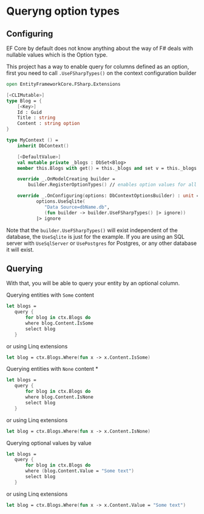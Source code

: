 # Queryng option types

## Configuring

EF Core by default does not know anything about the way of F# deals with nullable values which is the Option type.

This project has a way to enable query for columns defined as an option, first you need to call `.UseFSharpTypes()` on the 
context configuration builder


```fsharp
open EntityFrameworkCore.FSharp.Extensions

[<CLIMutable>]
type Blog = {
    [<Key>]
    Id : Guid
    Title : string
    Content : string option
}

type MyContext () =
    inherit DbContext()

    [<DefaultValue>]
    val mutable private _blogs : DbSet<Blog>
    member this.Blogs with get() = this._blogs and set v = this._blogs <- v

    override _.OnModelCreating builder =
        builder.RegisterOptionTypes() // enables option values for all entities

    override _.OnConfiguring(options: DbContextOptionsBuilder) : unit =
           options.UseSqlite(
              "Data Source=dbName.db",
              (fun builder -> builder.UseFSharpTypes() |> ignore))
           |> ignore
```

Note that the  `builder.UseFSharpTypes()` will exist independent of the database, the `UseSqlite` is just for the example. 
If you are using an SQL server with `UseSqlServer` or `UsePostgres` for Postgres, or any other database it will exist.

## Querying

With that, you will be able to query your entity by an optional column.

Querying entities with `Some` content

```fsharp
let blogs =
   query {
       for blog in ctx.Blogs do
       where blog.Content.IsSome
       select blog
   }
```
or using Linq extensions
```fsharp
let blog = ctx.Blogs.Where(fun x -> x.Content.IsSome)
```


Querying entities with `None` content *

```fsharp
let blogs =
   query {
       for blog in ctx.Blogs do
       where blog.Content.IsNone
       select blog
   }
```
or using Linq extensions
```fsharp
let blog = ctx.Blogs.Where(fun x -> x.Content.IsNone)
```


Querying optional values by value

```fsharp
let blogs =
   query {
       for blog in ctx.Blogs do
       where (blog.Content.Value = "Some text")
       select blog
   }
```
or using Linq extensions
```fsharp
let blog = ctx.Blogs.Where(fun x -> x.Content.Value = "Some text")
```

